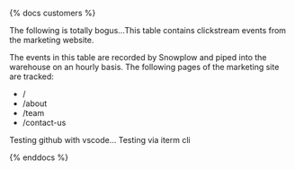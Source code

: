 {% docs customers %}

The following is totally bogus...This table contains clickstream events from the marketing website.

The events in this table are recorded by Snowplow and piped into the warehouse on an hourly basis. The following pages of the marketing site are tracked:
 - /
 - /about
 - /team
 - /contact-us

 Testing github with vscode...
 Testing via iterm cli
 

{% enddocs %}